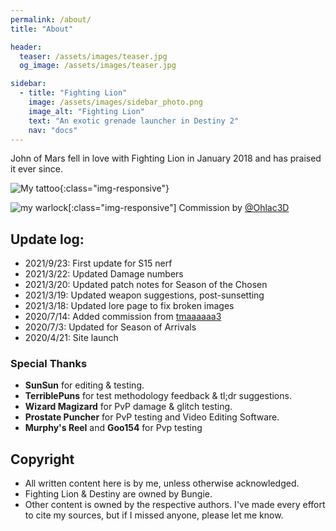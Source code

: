 ```yaml
---
permalink: /about/
title: "About"

header:
  teaser: /assets/images/teaser.jpg
  og_image: /assets/images/teaser.jpg

sidebar:
  - title: "Fighting Lion"
    image: /assets/images/sidebar_photo.png
    image_alt: "Fighting Lion"
    text: "An exotic grenade launcher in Destiny 2"
    nav: "docs"
---
```


John of Mars fell in love with Fighting Lion in January 2018 and has praised it ever since.

![My tattoo](/assets/images/tattoo.jpg){:class="img-responsive"}

![my warlock](/assets/images/Watamalone_Final_NS.jpg)[:class="img-responsive"]
Commission by [@Ohlac3D](https://twitter.com/Ohlac3D)

## Update log:
- 2021/9/23: First update for S15 nerf
- 2021/3/22: Updated Damage numbers
- 2021/3/20: Updated patch notes for Season of the Chosen
- 2021/3/19: Updated weapon suggestions, post-sunsetting
- 2021/3/18: Updated lore page to fix broken images
- 2020/7/14: Added commission from [tmaaaaaa3](https://twitter.com/tmaaaaa3/)
- 2020/7/3: Updated for Season of Arrivals
- 2020/4/21: Site launch

### Special Thanks

- **SunSun** for editing & testing.
- **TerriblePuns** for test methodology feedback & tl;dr suggestions.
- **Wizard Magizard** for PvP damage & glitch testing.
- **Prostate Puncher** for PvP testing and Video Editing Software.
- **Murphy's Reel** and **Goo154** for Pvp testing

## Copyright

- All written content here is by me, unless otherwise acknowledged.
- Fighting Lion & Destiny are owned by Bungie.
- Other content is owned by the respective authors. I've made every effort to cite my sources, but if I missed anyone, please let me know.
